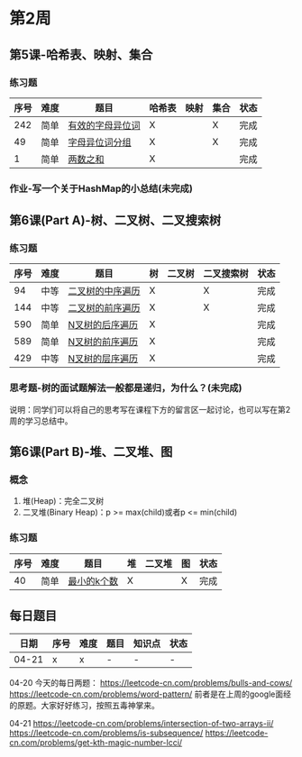 # 第2周

## 第5课-哈希表、映射、集合
### 练习题
|序号|难度|题目|哈希表|映射|集合|状态|
|---|---|---|---|---|---|---|
|242|简单|[有效的字母异位词](./validAnagram)|X||X|完成|
|49|简单|[字母异位词分组](./groupAnagrams)|X||X|完成|
|1|简单|[两数之和](./twoSum)|X|||完成|

### 作业-写一个关于HashMap的小总结(未完成)

## 第6课(Part A)-树、二叉树、二叉搜索树
### 练习题
|序号|难度|题目|树|二叉树|二叉搜索树|状态|
|---|---|---|---|---|---|---|
|94|中等|[二叉树的中序遍历](./inorderTraversal)|X||X|完成|
|144|中等|[二叉树的前序遍历](./preorderTraversal)|X||X|完成|
|590|简单|[N叉树的后序遍历](./nAryTreePostorderTraversal)|X|||完成|
|589|简单|[N叉树的前序遍历](./nAryTreePreorderTraversal)|X|||完成|
|429|中等|[N叉树的层序遍历](./nAryTreeLevelOrderTraversal)|X|||完成|

### 思考题-树的面试题解法一般都是递归，为什么？(未完成)
说明：同学们可以将自己的思考写在课程下方的留言区一起讨论，也可以写在第2周的学习总结中。
## 第6课(Part B)-堆、二叉堆、图
### 概念
1. 堆(Heap)：完全二叉树
2. 二叉堆(Binary Heap)：p >= max(child)或者p <= min(child)

### 练习题
|序号|难度|题目|堆|二叉堆|图|状态|
|---|---|---|---|---|---|---|
|40|简单|[最小的k个数](./zuiXiaoDeKgeShuLcof)|X||X|完成|

## 每日题目
|日期|序号|难度|题目|知识点|状态|
|---|---|---|---|---|---|
|04-21|x|x|-|-|-|


04-20
今天的每日两题：
https://leetcode-cn.com/problems/bulls-and-cows/
https://leetcode-cn.com/problems/word-pattern/
前者是在上周的google面经的原题。大家好好练习，按照五毒神掌来。

04-21
https://leetcode-cn.com/problems/intersection-of-two-arrays-ii/
https://leetcode-cn.com/problems/is-subsequence/
https://leetcode-cn.com/problems/get-kth-magic-number-lcci/

